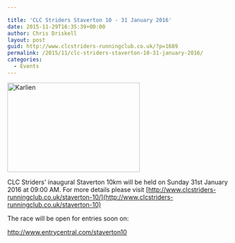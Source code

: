 ```yaml
---

title: 'CLC Striders Staverton 10 - 31 January 2016'
date: 2015-11-29T16:35:39+00:00
author: Chris Driskell
layout: post
guid: http://www.clcstriders-runningclub.co.uk/?p=1689
permalink: /2015/11/clc-striders-staverton-10-31-january-2016/
categories:
  - Events
---
```

[<img class="alignnone size-medium wp-image-1697" src="http://www.clcstriders-runningclub.co.uk/wplive/wp-content/uploads/2015/11/Karlien-300x202.jpg" alt="Karlien" width="300" height="202" srcset="http://www.clcstriders-runningclub.co.uk/wplive/wp-content/uploads/2015/11/Karlien-300x202.jpg 300w, http://www.clcstriders-runningclub.co.uk/wplive/wp-content/uploads/2015/11/Karlien.jpg 451w" sizes="(max-width: 300px) 100vw, 300px" />](http://www.clcstriders-runningclub.co.uk/wplive/wp-content/uploads/2015/11/Karlien.jpg)

CLC Striders' inaugural Staverton 10km will be held on Sunday 31st January 2016 at 09:00 AM. For more details please visit [http://www.clcstriders-runningclub.co.uk/staverton-10/](http://www.clcstriders-runningclub.co.uk/staverton-10)

The race will be open for entries soon on:

<http://www.entrycentral.com/staverton10>

&nbsp;

&nbsp;